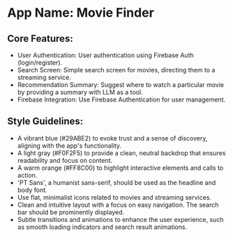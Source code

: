 # **App Name**: Movie Finder

## Core Features:

- User Authentication: User authentication using Firebase Auth (login/register).
- Search Screen: Simple search screen for movies, directing them to a streaming service.
- Recommendation Summary: Suggest where to watch a particular movie by providing a summary with LLM as a tool.
- Firebase Integration: Use Firebase Authentication for user management.

## Style Guidelines:

- A vibrant blue (#29ABE2) to evoke trust and a sense of discovery, aligning with the app's functionality.
- A light gray (#F0F2F5) to provide a clean, neutral backdrop that ensures readability and focus on content.
- A warm orange (#FF8C00) to highlight interactive elements and calls to action.
- 'PT Sans', a humanist sans-serif, should be used as the headline and body font.
- Use flat, minimalist icons related to movies and streaming services.
- Clean and intuitive layout with a focus on easy navigation. The search bar should be prominently displayed.
- Subtle transitions and animations to enhance the user experience, such as smooth loading indicators and search result animations.